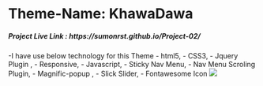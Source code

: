 # Theme-Name: KhawaDawa
<h5> Project Live Link : https://sumonrst.github.io/Project-02/</h5>
-I have use below technology for this Theme
- html5,
- CSS3,
- Jquery Plugin ,
- Responsive,
- Javascript,
- Sticky Nav Menu,
- Nav Menu Scroling Plugin,
- Magnific-popup ,
- Slick Slider,
- Fontawesome Icon
<img src="assets/images/screenshort-resturent.png">
